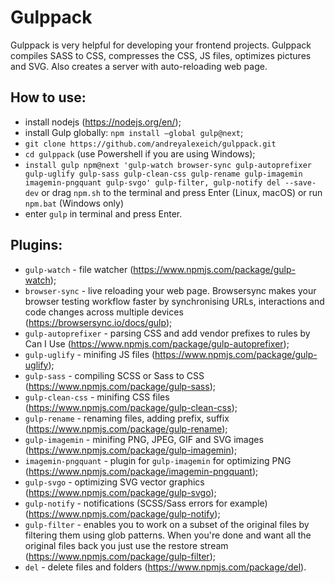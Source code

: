 # Gulppack

Gulppack is very helpful for developing your frontend projects. Gulppack compiles SASS to CSS, compresses the CSS, JS files,
optimizes pictures and SVG. Also creates a server with auto-reloading web page.

## How to use:
* install nodejs (https://nodejs.org/en/);
* install Gulp globally: ```npm install —global gulp@next```;
* ```git clone https://github.com/andreyalexeich/gulppack.git```
* ```cd gulppack``` (use Powershell if you are using Windows);
* ```install gulp npm@next 'gulp-watch browser-sync gulp-autoprefixer gulp-uglify gulp-sass gulp-clean-css gulp-rename gulp-imagemin imagemin-pngquant gulp-svgo' gulp-filter, gulp-notify del --save-dev``` or drag ```npm.sh``` to the terminal and press Enter (Linux, macOS) or run ```npm.bat``` (Windows only)
* enter ```gulp``` in terminal and press Enter.

## Plugins:
* ```gulp-watch``` - file watcher (https://www.npmjs.com/package/gulp-watch);
* ```browser-sync``` - live reloading your web page. Browsersync makes your browser testing workflow faster by synchronising URLs, interactions and code changes across multiple devices (https://browsersync.io/docs/gulp);
* ```gulp-autoprefixer``` - parsing CSS and add vendor prefixes to rules by Can I Use (https://www.npmjs.com/package/gulp-autoprefixer);
* ```gulp-uglify``` - minifing JS files (https://www.npmjs.com/package/gulp-uglify);
* ```gulp-sass``` - compiling SCSS or Sass to CSS (https://www.npmjs.com/package/gulp-sass);
* ```gulp-clean-css``` - minifing CSS files (https://www.npmjs.com/package/gulp-clean-css);
* ```gulp-rename``` - renaming files, adding prefix, suffix (https://www.npmjs.com/package/gulp-rename);
* ```gulp-imagemin``` - minifing PNG, JPEG, GIF and SVG images (https://www.npmjs.com/package/gulp-imagemin);
* ```imagemin-pngquant``` - plugin for ```gulp-imagemin``` for optimizing PNG (https://www.npmjs.com/package/imagemin-pngquant);
* ```gulp-svgo``` - optimizing SVG vector graphics (https://www.npmjs.com/package/gulp-svgo);
* ```gulp-notify``` - notifications (SCSS/Sass errors for example) (https://www.npmjs.com/package/gulp-notify);
* ```gulp-filter``` - enables you to work on a subset of the original files by filtering them using glob patterns. When you're done and want all the original files back you just use the restore stream (https://www.npmjs.com/package/gulp-filter);
* ```del``` - delete files and folders (https://www.npmjs.com/package/del).

